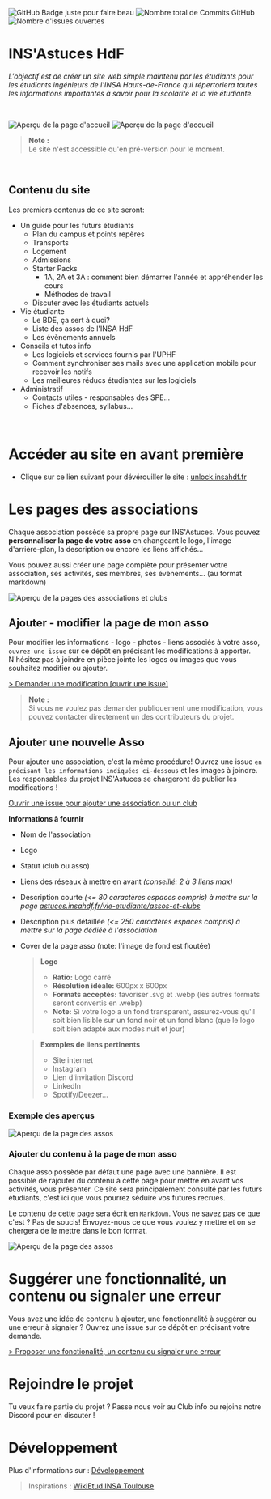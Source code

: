 ![GitHub Badge juste pour faire beau](https://img.shields.io/badge/INS'Astuces-HdF-pink?style=for-the-badge&logo=github&logoColor=white) 
![Nombre total de Commits GitHub](https://img.shields.io/github/commit-activity/t/billyTheSecond/INSAstuces?style=for-the-badge)
![Nombre d'issues ouvertes](https://img.shields.io/github/issues/billyTheSecond/INSAstuces?style=for-the-badge)

# INS'Astuces HdF 
_L'objectif est de créer un site web simple maintenu par les étudiants pour les étudiants ingénieurs de l'INSA Hauts-de-France qui répertoriera toutes les informations importantes à savoir pour la scolarité et la vie étudiante._

<br>

![Aperçu de la page d'accueil](readmefiles/presentation1.svg)
![Aperçu de la page d'accueil](readmefiles/presentation2.svg)


> **Note :**<br>
> Le site n'est accessible qu'en pré-version pour le moment.

<br>

## Contenu du site

Les premiers contenus de ce site seront:
- Un guide pour les futurs étudiants
    - Plan du campus et points repères
    - Transports
    - Logement
    - Admissions
    - Starter Packs
        - 1A, 2A et 3A : comment bien démarrer l'année et appréhender les cours
        - Méthodes de travail
    - Discuter avec les étudiants actuels
- Vie étudiante
    - Le BDE, ça sert à quoi?
    - Liste des assos de l'INSA HdF
    - Les évènements annuels
- Conseils et tutos info
    - Les logiciels et services fournis par l'UPHF
    - Comment synchroniser ses mails avec une application mobile pour recevoir les notifs
    - Les meilleures réducs étudiantes sur les logiciels
- Administratif
    - Contacts utiles - responsables des SPE...
    - Fiches d'absences, syllabus...



<br>

# Accéder au site en avant première

- Clique sur ce lien suivant pour dévérouiller le site : [unlock.insahdf.fr](https://unlock.insahdf.fr/)


# Les pages des associations
Chaque association possède sa propre page sur INS'Astuces. Vous pouvez **personnaliser la page de votre asso** en changeant le logo, l'image d'arrière-plan, la description ou encore les liens affichés... 

Vous pouvez aussi créer une page complète pour présenter votre association, ses activités, ses membres, ses évènements... (au format markdown)

![Aperçu de la pages des associations et clubs](readmefiles/apercu-page-assos.png)


## Ajouter - modifier la page de mon asso

Pour modifier les informations - logo - photos - liens associés à votre asso, `ouvrez une issue` sur ce dépôt en précisant les modifications à apporter. N'hésitez pas à joindre en pièce jointe les logos ou images que vous souhaitez modifier ou ajouter.

[> Demander une modification [ouvrir une issue]](https://github.com/insa-sh/INSAstuces/issues/new)

> **Note :**<br>
> Si vous ne voulez pas demander publiquement une modification, vous pouvez contacter directement un des contributeurs du projet.

## Ajouter une nouvelle Asso
Pour ajouter une association, c'est la même procédure! Ouvrez une issue `en précisant les informations indiquées ci-dessous` et les images à joindre. Les responsables du projet INS'Astuces se chargeront de publier les modifications !

[Ouvrir une issue pour ajouter une association ou un club](https://github.com/insa-sh/INSAstuces/issues/new)


**Informations à fournir**
- Nom de l'association
- Logo
- Statut (club ou asso)
- Liens des réseaux à mettre en avant _(conseillé: 2 à 3 liens max)_
- Description courte _(<= 80 caractères espaces compris) à mettre sur la page [astuces.insahdf.fr/vie-etudiante/assos-et-clubs](https://astuces.insahdf.fr/vie-etudiante/assos-et-clubs)_
- Description plus détaillée _(<= 250 caractères espaces compris) à mettre sur la page dédiée à l'association_
- Cover de la page asso (note: l'image de fond est floutée)


    > **Logo**
    > - **Ratio:** Logo carré <br/>
    > - **Résolution idéale:** 600px x 600px<br/>
    > - **Formats acceptés:** favoriser .svg et .webp  (les autres formats seront convertis en .webp) <br/>
    > - **Note:** Si votre logo a un fond transparent, assurez-vous qu'il soit bien lisible sur un fond noir et un fond blanc (que le logo soit bien adapté aux modes nuit et jour)

    >  **Exemples de liens pertinents**
    >- Site internet
    >- Instagram
    >- Lien d'invitation Discord
    >- LinkedIn
    >- Spotify/Deezer...


### Exemple des aperçus
![Aperçu de la page des assos](INSAstuces/static/img/insastuces/demo/exemple_grand_apercu.png)


### Ajouter du contenu à la page de mon asso
Chaque asso possède par défaut une page avec une bannière. Il est possible de rajouter du contenu à cette page pour mettre en avant vos activités, vous présenter. Ce site sera principalement consulté par les futurs étudiants, c'est ici que vous pourrez séduire vos futures recrues.

Le contenu de cette page sera écrit en `Markdown`. Vous ne savez pas ce que c'est ? Pas de soucis! Envoyez-nous ce que vous voulez y mettre et on se chergera de le mettre dans le bon format.

![Aperçu de la page des assos](readmefiles/apercu-page-asso.png)

<!-- # Aperçus des pages -->

<!-- ![Aperçu de la page d'accueil](readmefiles/apercu-site.png) -->

<!-- ![Aperçu page plan campus](readmefiles/apercu-plan-campus.png) -->

# Suggérer une fonctionnalité, un contenu ou signaler une erreur

Vous avez une idée de contenu à ajouter, une fonctionnalité à suggérer ou une erreur à signaler ? Ouvrez une issue sur ce dépôt en précisant votre demande.

[> Proposer une fonctionalité, un contenu ou signaler une erreur](https://github.com/insa-sh/INSAstuces/issues/new)




# Rejoindre le projet

Tu veux faire partie du projet ? Passe nous voir au Club info ou rejoins notre Discord pour en discuter !


# Développement
Plus d'informations sur : [Développement](INSAstuces/README.md)


> Inspirations : [WikiEtud INSA Toulouse](https://wiki.etud.insa-toulouse.fr/)
